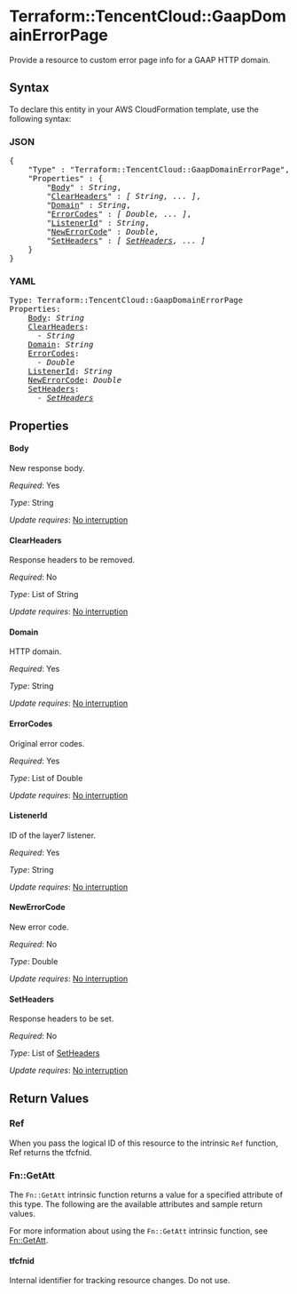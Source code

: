 # Terraform::TencentCloud::GaapDomainErrorPage

Provide a resource to custom error page info for a GAAP HTTP domain.

## Syntax

To declare this entity in your AWS CloudFormation template, use the following syntax:

### JSON

<pre>
{
    "Type" : "Terraform::TencentCloud::GaapDomainErrorPage",
    "Properties" : {
        "<a href="#body" title="Body">Body</a>" : <i>String</i>,
        "<a href="#clearheaders" title="ClearHeaders">ClearHeaders</a>" : <i>[ String, ... ]</i>,
        "<a href="#domain" title="Domain">Domain</a>" : <i>String</i>,
        "<a href="#errorcodes" title="ErrorCodes">ErrorCodes</a>" : <i>[ Double, ... ]</i>,
        "<a href="#listenerid" title="ListenerId">ListenerId</a>" : <i>String</i>,
        "<a href="#newerrorcode" title="NewErrorCode">NewErrorCode</a>" : <i>Double</i>,
        "<a href="#setheaders" title="SetHeaders">SetHeaders</a>" : <i>[ <a href="setheaders.md">SetHeaders</a>, ... ]</i>
    }
}
</pre>

### YAML

<pre>
Type: Terraform::TencentCloud::GaapDomainErrorPage
Properties:
    <a href="#body" title="Body">Body</a>: <i>String</i>
    <a href="#clearheaders" title="ClearHeaders">ClearHeaders</a>: <i>
      - String</i>
    <a href="#domain" title="Domain">Domain</a>: <i>String</i>
    <a href="#errorcodes" title="ErrorCodes">ErrorCodes</a>: <i>
      - Double</i>
    <a href="#listenerid" title="ListenerId">ListenerId</a>: <i>String</i>
    <a href="#newerrorcode" title="NewErrorCode">NewErrorCode</a>: <i>Double</i>
    <a href="#setheaders" title="SetHeaders">SetHeaders</a>: <i>
      - <a href="setheaders.md">SetHeaders</a></i>
</pre>

## Properties

#### Body

New response body.

_Required_: Yes

_Type_: String

_Update requires_: [No interruption](https://docs.aws.amazon.com/AWSCloudFormation/latest/UserGuide/using-cfn-updating-stacks-update-behaviors.html#update-no-interrupt)

#### ClearHeaders

Response headers to be removed.

_Required_: No

_Type_: List of String

_Update requires_: [No interruption](https://docs.aws.amazon.com/AWSCloudFormation/latest/UserGuide/using-cfn-updating-stacks-update-behaviors.html#update-no-interrupt)

#### Domain

HTTP domain.

_Required_: Yes

_Type_: String

_Update requires_: [No interruption](https://docs.aws.amazon.com/AWSCloudFormation/latest/UserGuide/using-cfn-updating-stacks-update-behaviors.html#update-no-interrupt)

#### ErrorCodes

Original error codes.

_Required_: Yes

_Type_: List of Double

_Update requires_: [No interruption](https://docs.aws.amazon.com/AWSCloudFormation/latest/UserGuide/using-cfn-updating-stacks-update-behaviors.html#update-no-interrupt)

#### ListenerId

ID of the layer7 listener.

_Required_: Yes

_Type_: String

_Update requires_: [No interruption](https://docs.aws.amazon.com/AWSCloudFormation/latest/UserGuide/using-cfn-updating-stacks-update-behaviors.html#update-no-interrupt)

#### NewErrorCode

New error code.

_Required_: No

_Type_: Double

_Update requires_: [No interruption](https://docs.aws.amazon.com/AWSCloudFormation/latest/UserGuide/using-cfn-updating-stacks-update-behaviors.html#update-no-interrupt)

#### SetHeaders

Response headers to be set.

_Required_: No

_Type_: List of <a href="setheaders.md">SetHeaders</a>

_Update requires_: [No interruption](https://docs.aws.amazon.com/AWSCloudFormation/latest/UserGuide/using-cfn-updating-stacks-update-behaviors.html#update-no-interrupt)

## Return Values

### Ref

When you pass the logical ID of this resource to the intrinsic `Ref` function, Ref returns the tfcfnid.

### Fn::GetAtt

The `Fn::GetAtt` intrinsic function returns a value for a specified attribute of this type. The following are the available attributes and sample return values.

For more information about using the `Fn::GetAtt` intrinsic function, see [Fn::GetAtt](https://docs.aws.amazon.com/AWSCloudFormation/latest/UserGuide/intrinsic-function-reference-getatt.html).

#### tfcfnid

Internal identifier for tracking resource changes. Do not use.

